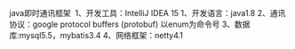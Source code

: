java即时通讯框架 ﻿ 
1、开发工具：IntelliJ IDEA 15
1、开发语言：java1.8
2、通讯协议：google protocol buffers (protobuf) 以enum为命令号
3、数据库:mysql5.5，mybatis3.4
4、网络框架：netty4.1
